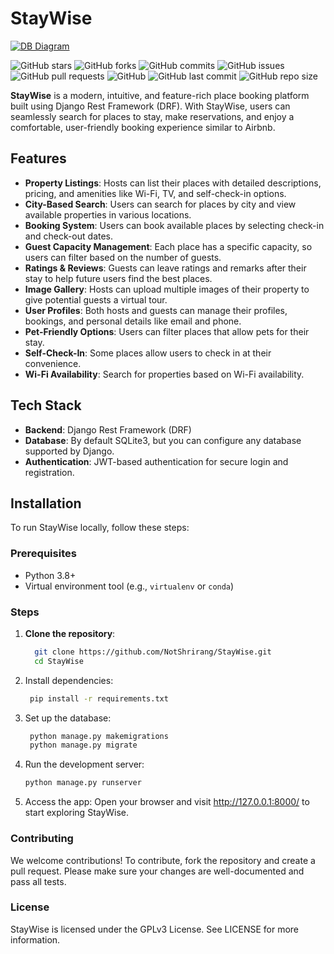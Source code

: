# StayWise

[![DB Diagram](https://img.shields.io/badge/DB%20Diagram-blue?style=for-the-badge&logo=sqlite&logoColor=white&logoSize=amd)](https://dbdiagram.io/d/64b9548802bd1c4a5e6c12d4)

![GitHub stars](https://img.shields.io/github/stars/NotShrirang/StayWise?style=social)
![GitHub forks](https://img.shields.io/github/forks/NotShrirang/StayWise?style=social)
![GitHub commits](https://img.shields.io/github/commit-activity/t/NotShrirang/StayWise)
![GitHub issues](https://img.shields.io/github/issues/NotShrirang/StayWise)
![GitHub pull requests](https://img.shields.io/github/issues-pr/NotShrirang/StayWise)
![GitHub](https://img.shields.io/github/license/NotShrirang/StayWise)
![GitHub last commit](https://img.shields.io/github/last-commit/NotShrirang/StayWise)
![GitHub repo size](https://img.shields.io/github/repo-size/NotShrirang/StayWise)

**StayWise** is a modern, intuitive, and feature-rich place booking platform built using Django Rest Framework (DRF). With StayWise, users can seamlessly search for places to stay, make reservations, and enjoy a comfortable, user-friendly booking experience similar to Airbnb.

## Features

- **Property Listings**: Hosts can list their places with detailed descriptions, pricing, and amenities like Wi-Fi, TV, and self-check-in options.
- **City-Based Search**: Users can search for places by city and view available properties in various locations.
- **Booking System**: Users can book available places by selecting check-in and check-out dates.
- **Guest Capacity Management**: Each place has a specific capacity, so users can filter based on the number of guests.
- **Ratings & Reviews**: Guests can leave ratings and remarks after their stay to help future users find the best places.
- **Image Gallery**: Hosts can upload multiple images of their property to give potential guests a virtual tour.
- **User Profiles**: Both hosts and guests can manage their profiles, bookings, and personal details like email and phone.
- **Pet-Friendly Options**: Users can filter places that allow pets for their stay.
- **Self-Check-In**: Some places allow users to check in at their convenience.
- **Wi-Fi Availability**: Search for properties based on Wi-Fi availability.

## Tech Stack

- **Backend**: Django Rest Framework (DRF)
- **Database**: By default SQLite3, but you can configure any database supported by Django.
- **Authentication**: JWT-based authentication for secure login and registration.
  
## Installation

To run StayWise locally, follow these steps:

### Prerequisites

- Python 3.8+
- Virtual environment tool (e.g., `virtualenv` or `conda`)

### Steps

1. **Clone the repository**:
   ```bash
     git clone https://github.com/NotShrirang/StayWise.git
     cd StayWise
   ```
2. Install dependencies:
   ```bash
    pip install -r requirements.txt
   ```
3. Set up the database:
   ```bash
    python manage.py makemigrations
    python manage.py migrate
   ```
4. Run the development server:
   ```bash
   python manage.py runserver
   ```
5. Access the app: Open your browser and visit http://127.0.0.1:8000/ to start exploring StayWise.

### Contributing
We welcome contributions! To contribute, fork the repository and create a pull request. Please make sure your changes are well-documented and pass all tests.

### License
StayWise is licensed under the GPLv3 License. See LICENSE for more information.
